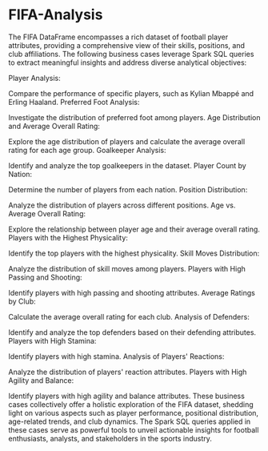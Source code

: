 # FIFA-Analysis

The FIFA DataFrame encompasses a rich dataset of football player attributes, providing a comprehensive view of their skills, positions, and club affiliations. The following business cases leverage Spark SQL queries to extract meaningful insights and address diverse analytical objectives:

Player Analysis:

Compare the performance of specific players, such as Kylian Mbappé and Erling Haaland.
Preferred Foot Analysis:

Investigate the distribution of preferred foot among players.
Age Distribution and Average Overall Rating:

Explore the age distribution of players and calculate the average overall rating for each age group.
Goalkeeper Analysis:

Identify and analyze the top goalkeepers in the dataset.
Player Count by Nation:

Determine the number of players from each nation.
Position Distribution:

Analyze the distribution of players across different positions.
Age vs. Average Overall Rating:

Explore the relationship between player age and their average overall rating.
Players with the Highest Physicality:

Identify the top players with the highest physicality.
Skill Moves Distribution:

Analyze the distribution of skill moves among players.
Players with High Passing and Shooting:

Identify players with high passing and shooting attributes.
Average Ratings by Club:

Calculate the average overall rating for each club.
Analysis of Defenders:

Identify and analyze the top defenders based on their defending attributes.
Players with High Stamina:

Identify players with high stamina.
Analysis of Players' Reactions:

Analyze the distribution of players' reaction attributes.
Players with High Agility and Balance:

Identify players with high agility and balance attributes.
These business cases collectively offer a holistic exploration of the FIFA dataset, shedding light on various aspects such as player performance, positional distribution, age-related trends, and club dynamics. The Spark SQL queries applied in these cases serve as powerful tools to unveil actionable insights for football enthusiasts, analysts, and stakeholders in the sports industry.
